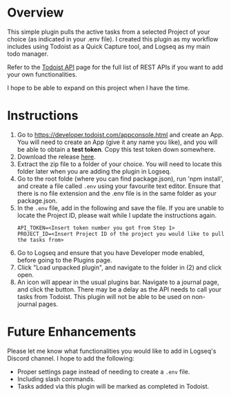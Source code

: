 # Overview

This simple plugin pulls the active tasks from a selected Project of your choice (as indicated in your .env file). I created this plugin as my workflow includes using Todoist as a Quick Capture tool, and Logseq as my main todo manager.

Refer to the [Todoist API](https://developer.todoist.com/rest/v1/#overview) page for the full list of REST APIs if you want to add your own functionalities.

I hope to be able to expand on this project when I have the time.

# Instructions

1. Go to https://developer.todoist.com/appconsole.html and create an App. You will need to create an App (give it any name you like), and you will be able to obtain a **test token**. Copy this test token down somewhere.
2. Download the release [here](https://github.com/hkgnp/logseq-todoist-plugin-ts/releases/tag/v0.1).
3. Extract the zip file to a folder of your choice. You will need to locate this folder later when you are adding the plugin in Logseq.
4. Go to the root folde (where you can find package.json), run 'npm install', and create a file called `.env` using your favourite text editor. Ensure that there is no file extension and the .env file is in the same folder as your package.json. 
5. In the `.env` file, add in the following and save the file. If you are unable to locate the Project ID, please wait while I update the instructions again.
   ```
   API_TOKEN=<Insert token number you got from Step 1>
   PROJECT_ID=<Insert Project ID of the project you would like to pull the tasks from>
   ```
6. Go to Logseq and ensure that you have Developer mode enabled, before going to the Plugins page.
7. Click "Load unpacked plugin", and navigate to the folder in (2) and click open.
8. An icon will appear in the usual plugins bar. Navigate to a journal page, and click the button. There may be a delay as the API needs to call your tasks from Todoist. This plugin will not be able to be used on non-journal pages.

# Future Enhancements

Please let me know what functionalities you would like to add in Logseq's Discord channel. I hope to add the following:

- Proper settings page instead of needing to create a `.env` file.
- Including slash commands.
- Tasks added via this plugin will be marked as completed in Todoist.

